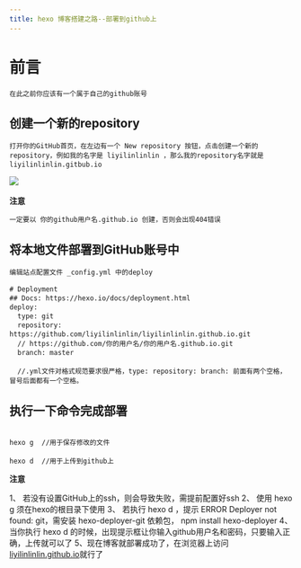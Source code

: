 ```yaml
---
title: hexo 博客搭建之路--部署到github上
---
```


# 前言
    在此之前你应该有一个属于自己的github账号

## 创建一个新的repository
    打开你的GitHub首页，在左边有一个 New repository 按钮，点击创建一个新的repository，例如我的名字是 liyilinlinlin ，那么我的repository名字就是 liyilinlinlin.gitbub.io
    
    
![](.\..\images\newimg.png)

**注意**

    一定要以 你的github用户名.github.io 创建，否则会出现404错误

## 将本地文件部署到GitHub账号中

    编辑站点配置文件 _config.yml 中的deploy

```
# Deployment
## Docs: https://hexo.io/docs/deployment.html
deploy:
  type: git
  repository: https://github.com/liyilinlinlin/liyilinlinlin.github.io.git
  // https://github.com/你的用户名/你的用户名.github.io.git
  branch: master

  //.yml文件对格式规范要求很严格，type: repository: branch: 前面有两个空格，冒号后面都有一个空格。

```

## 执行一下命令完成部署

```

hexo g  //用于保存修改的文件

hexo d  //用于上传到github上

```

**注意**

1、 若没有设置GitHub上的ssh，则会导致失败，需提前配置好ssh
2、 使用 hexo g 须在hexo的根目录下使用
3、 若执行 hexo d ，提示 ERROR Deployer not found: git，需安装 hexo-deployer-git 依赖包，
    npm install hexo-deployer
4、当你执行 hexo d 的时候，出现提示框让你输入github用户名和密码，只要输入正确，上传就可以了
5、现在博客就部署成功了，在浏览器上访问 [liyilinlinlin.github.io](https://liyilinlinlin.github.io)就行了